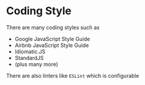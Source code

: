 # Coding Style

There are many coding styles such as 
* Google JavaScript Style Guide
* Airbnb JavaScript Style Guide
* Idiomatic.JS
* StandardJS
* (plus many more)

There are also linters like `ESLint` which is configurable
